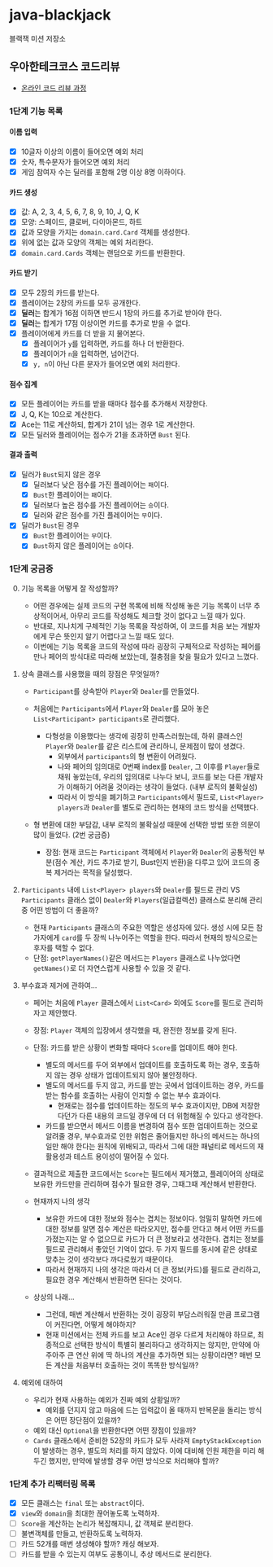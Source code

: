 # java-blackjack

블랙잭 미션 저장소

## 우아한테크코스 코드리뷰

- [온라인 코드 리뷰 과정](https://github.com/woowacourse/woowacourse-docs/blob/master/maincourse/README.md)

### 1단계 기능 목록

#### 이름 입력

- [x] 10글자 이상의 이름이 들어오면 예외 처리
- [x] 숫자, 특수문자가 들어오면 예외 처리
- [x] 게임 참여자 수는 딜러를 포함해 2명 이상 8명 이하이다.

#### 카드 생성

- [x] 값: A, 2, 3, 4, 5, 6, 7, 8, 9, 10, J, Q, K
- [x] 모양: 스페이드, 클로버, 다이아몬드, 하트
- [x] 값과 모양을 가지는 `domain.card.Card` 객체를 생성한다.
- [x] 위에 없는 값과 모양의 객체는 예외 처리한다.
- [x] `domain.card.Cards` 객체는 랜덤으로 카드를 반환한다.

#### 카드 받기

- [x] 모두 2장의 카드를 받는다.
- [x] 플레이어는 2장의 카드를 모두 공개한다.
- [x] **딜러**는 합계가 16점 이하면 반드시 1장의 카드를 추가로 받아야 한다.
- [x] **딜러**는 합계가 17점 이상이면 카드를 추가로 받을 수 없다.
- [x] 플레이어에게 카드를 더 받을 지 물어본다.
    - [x] 플레이어가 `y`를 입력하면, 카드를 하나 더 반환한다.
    - [x] 플레이어가 `n`을 입력하면, 넘어간다.
    - [x] `y, n`이 아닌 다른 문자가 들어오면 예외 처리한다.

#### 점수 집계

- [x] 모든 플레이어는 카드를 받을 때마다 점수를 추가해서 저장한다.
- [x] J, Q, K는 10으로 계산한다.
- [x] Ace는 11로 계산하되, 합계가 21이 넘는 경우 1로 계산한다.
- [x] 모든 딜러와 플레이어는 점수가 21을 초과하면 `Bust` 된다.

#### 결과 출력

- [x] 딜러가 `Bust`되지 않은 경우
    - [x] 딜러보다 낮은 점수를 가진 플레이어는 `패`이다.
    - [x] `Bust`한 플레이어는 `패`이다.
    - [x] 딜러보다 높은 점수를 가진 플레이어는 `승`이다.
    - [x] 딜러와 같은 점수를 가진 플레이어는 `무`이다.
- [x] 딜러가 `Bust`된 경우
    - [x] `Bust`한 플레이어는 `무`이다.
    - [x] `Bust`하지 않은 플레이어는 `승`이다.

### 1단계 궁금증

0. 기능 목록을 어떻게 잘 작성할까?
    - 어떤 경우에는 실제 코드의 구현 목록에 비해 작성해 놓은 기능 목록이 너무 추상적이어서, 아무리 코드를 작성해도 체크할 것이 없다고 느낄 때가 있다.
    - 반대로, 지나치게 구체적인 기능 목록을 작성하여, 이 코드를 처음 보는 개발자에게 무슨 뜻인지 알기 어렵다고 느낄 때도 있다.
    - 이번에는 기능 목록을 코드의 작성에 따라 굉장히 구체적으로 작성하는 페어를 만나 페어의 방식대로 따라해 보았는데, 절충점을 찾을 필요가 있다고 느꼈다.

1. 상속 클래스를 사용했을 때의 장점은 무엇일까?
    - `Participant`를 상속받아 `Player`와 `Dealer`를 만들었다.
    - 처음에는 `Participants`에서 `Player`와 `Dealer`를 모아 놓은 `List<Participant> participants`로 관리했다.
        - 다형성을 이용했다는 생각에 굉장히 만족스러웠는데, 하위 클래스인 `Player`와 `Dealer`를 같은 리스트에 관리하니, 문제점이 많이 생겼다.
            - 외부에서 `participants`의 형 변환이 어려웠다.
            - 나와 페어의 임의대로 0번째 index를 `Dealer`, 그 이후를 `Player`들로 채워 놓았는데, 우리의 임의대로 나누다 보니, 코드를 보는 다른 개발자가 이해하기 어려울 것이라는
              생각이 들었다. (내부 로직의 불확실성)
            - 따라서 이 방식을 폐기하고 `Participants`에서 필드로, `List<Player> players`과 `Dealer`를 별도로 관리하는 현재의 코드 방식을 선택했다.

    - 형 변환에 대한 부담감, 내부 로직의 불확실성 때문에 선택한 방법 또한 의문이 많이 들었다. (2번 궁금증)
        - 장점: 현재 코드는 `Participant` 객체에서 `Player`와 `Dealer`의 공통적인 부분(점수 계산, 카드 추가로 받기, Bust인지 반환)을 다루고 있어 코드의 중복 제거라는 목적을
          달성했다.


2. `Participants` 내에 `List<Player> players`와 `Dealer`를 필드로 관리 VS `Participants` 클래스 없이 `Dealer`와 `Players`(일급컬렉션) 클래스로
   분리해 관리 중 어떤 방법이 더 좋을까?
    - 현재 `Participants` 클래스의 주요한 역할은 생성자에 있다. 생성 시에 모든 참가자에게 `card`를 두 장씩 나누어주는 역할을 한다. 따라서 현재의 방식으로는 후자를 택할 수 없다.
    - 단점: `getPlayerNames()`같은 메서드는 `Players` 클래스로 나누었다면 `getNames()`로 더 자연스럽게 사용할 수 있을 것 같다.

3. 부수효과 제거에 관하여...
    - 페어는 처음에 `Player` 클래스에서 `List<Card>` 외에도 `Score`를 필드로 관리하자고 제안했다.
    - 장점: `Player` 객체의 입장에서 생각했을 때, 완전한 정보를 갖게 된다.
    - 단점: 카드를 받은 상황이 변화할 때마다 `Score`를 업데이트 해야 한다.
        - 별도의 메서드를 두어 외부에서 업데이트를 호출하도록 하는 경우, 호출하지 않는 경우 상태가 업데이트되지 않아 불안정하다.
        - 별도의 메서드를 두지 않고, 카드를 받는 곳에서 업데이트하는 경우, 카드를 받는 함수를 호출하는 사람이 인지할 수 없는 부수 효과이다.
            - 현재로는 점수를 업데이트하는 정도의 부수 효과이지만, DB에 저장한다던가 다른 내용의 코드일 경우에 더 더 위험해질 수 있다고 생각한다.
        - 카드를 받으면서 메서드 이름을 변경하여 점수 또한 업데이트하는 것으로 알려줄 경우, 부수효과로 인한 위험은 줄어들지만 하나의 메서드는 하나의 일만 해야 한다는 원칙에 위배되고, 따라서 그에 대한
          패널티로 메서드의 재활용성과 테스트 용이성이 떨어질 수 있다.
    - 결과적으로 제출한 코드에서는 `Score`는 필드에서 제거했고, 플레이어의 상태로 보유한 카드만을 관리하며 점수가 필요한 경우, 그때그때 계산해서 반환한다.
    - 현재까지 나의 생각
        - 보유한 카드에 대한 정보와 점수는 겹치는 정보이다. 엄밀히 말하면 카드에 대한 정보를 알면 점수 계산은 따라오지만, 점수를 안다고 해서 어떤 카드를 가졌는지는 알 수 없으므로 카드가 더 큰 정보라고
          생각한다. 겹치는 정보를 필드로 관리해서 좋았던 기억이 없다. 두 가지 필드를 동시에 같은 상태로 맞추는 것이 생각보다 까다로웠기 때문이다.
        - 따라서 현재까지 나의 생각은 따라서 더 큰 정보(카드)를 필드로 관리하고, 필요한 경우 계산해서 반환하면 된다는 것이다.

    - 상상의 나래...
        - 그런데, 매번 계산해서 반환하는 것이 굉장히 부담스러워질 만큼 프로그램이 커진다면, 어떻게 해야하지?
        - 현재 미션에서는 전체 카드를 보고 Ace인 경우 다르게 처리해야 하므로, 최종적으로 선택한 방식이 특별히 불리하다고 생각하지는 않지만, 만약에 아주아주 큰 연산 위에 딱 하나의 계산을 추가하면 되는
          상황이라면? 매번 모든 계산을 처음부터 호출하는 것이 똑똑한 방식일까?

4. 예외에 대하여
    - 우리가 현재 사용하는 예외가 진짜 예외 상황일까?
        - 예외를 던지지 않고 마음에 드는 입력값이 올 때까지 반복문을 돌리는 방식은 어떤 장단점이 있을까?
    - 예외 대신 `Optional`을 반환한다면 어떤 장점이 있을까?
    - `Cards` 클래스에서 준비한 52장의 카드가 모두 사라져 `EmptyStackException`이 발생하는 경우, 별도의 처리를 하지 않았다. 이에 대비해 인원 제한을 미리 해 두긴 했지만, 만약에
      발생할 경우 어떤 방식으로 처리해야 할까?

### 1단계 추가 리팩터링 목록

- [x] 모든 클래스는 `final` 또는 `abstract`이다.
- [x] `view`와 `domain`을 최대한 끊어놓도록 노력하자.
- [ ] `Score`을 계산하는 논리가 복잡해지니, 값 객체로 분리한다.
- [ ] 불변객체를 만들고, 반환하도록 노력하자.
- [ ] 카드 52개를 매번 생성해야 할까? 캐싱 해보자.
- [ ] 카드를 받을 수 있는지 여부도 공통이니, 추상 메서드로 분리한다.
